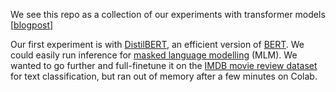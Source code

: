 We see this repo as a collection of our experiments with transformer models [[blogpost](https://sriramgkn.github.io/transformer-expts/)]

Our first experiment is with [DistilBERT](https://huggingface.co/docs/transformers/en/model_doc/distilbert), an efficient version of [BERT](https://huggingface.co/docs/transformers/en/model_doc/bert). We could easily run inference for [masked language modelling](https://huggingface.co/docs/transformers/main/en/tasks/masked_language_modeling) (MLM). We wanted to go further and full-finetune it on the [IMDB movie review dataset](https://www.kaggle.com/datasets/lakshmi25npathi/imdb-dataset-of-50k-movie-reviews) for text classification, but ran out of memory after a few minutes on Colab.
